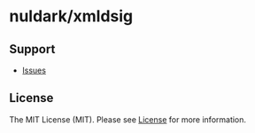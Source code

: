 # nuldark/xmldsig

## Support

- [Issues](https://github.com/nuldark/xmldsig/issues/)

## License

The MIT License (MIT). Please see [License](LICENSE) for more information.
